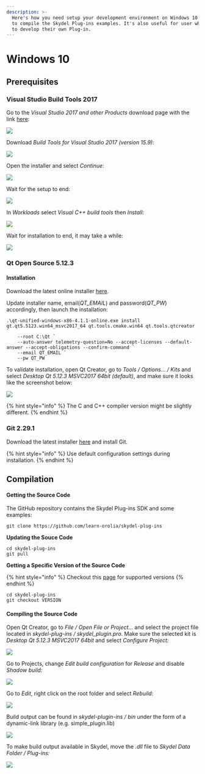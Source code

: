 ```yaml
---
description: >-
  Here's how you need setup your development environment on Windows 10 in order
  to compile the Skydel Plug-ins examples. It's also useful for user who wants
  to develop their own Plug-in.
---
```


# Windows 10

## Prerequisites

### Visual Studio Build Tools 2017

Go to the _Visual Studio 2017 and other Products_ download page with the link [here](https://visualstudio.microsoft.com/vs/older-downloads/):

![](../.gitbook/assets/windows/install_vs_1.png)

Download _Build Tools for Visual Studio 2017 \(version 15.9\)_:

![](../.gitbook/assets/windows/install_vs_2.png)

Open the installer and select _Continue_:

![](../.gitbook/assets/windows/install_vs_3.png)

Wait for the setup to end:

![](../.gitbook/assets/windows/install_vs_4.png)

In _Workloads_ select _Visual C++ build tools_ then _Install:_

![](../.gitbook/assets/windows/install_vs_5.png)

Wait for installation to end, it may take a while:

![](../.gitbook/assets/windows/install_vs_6.png)

### Qt Open Source 5.12.3

#### Installation

Download the latest online installer [here](https://download.qt.io/official_releases/online_installers/qt-unified-windows-x86-online.exe).

Update installer name, email\(_QT\_EMAIL_\) and password\(_QT\_PW_\) accordingly, then launch the installation:

```aspnet
.\qt-unified-windows-x86-4.1.1-online.exe install qt.qt5.5123.win64_msvc2017_64 qt.tools.cmake.win64 qt.tools.qtcreator `
	--root C:\Qt `
	--auto-answer telemetry-question=No --accept-licenses --default-answer --accept-obligations --confirm-command `
	--email QT_EMAIL `
	--pw QT_PW
```

To validate installation, open Qt Creator, go to _Tools / Options... / Kits_ and select _Desktop Qt 5.12.3 MSVC2017 64bit \(default\)_, and make sure it looks like the screenshot below:

![](../.gitbook/assets/windows/config_qt_1.png)

{% hint style="info" %}
The C and C++ compiler version might be slightly different.
{% endhint %}

### Git 2.29.1

Download the latest installer [here](https://gitforwindows.org/) and install Git.

{% hint style="info" %}
Use default configuration settings during installation.
{% endhint %}

## Compilation

#### Getting the Source Code

The GitHub repository contains the Skydel Plug-ins SDK and some examples:

```text
git clone https://github.com/learn-orolia/skydel-plug-ins
```

**Updating the Souce Code**

```text
cd skydel-plug-ins
git pull
```

**Getting a Specific Version of the Source Code**

{% hint style="info" %}
Checkout this [page](https://github.com/learn-orolia/skydel-plug-ins/releases) for supported versions
{% endhint %}

```text
cd skydel-plug-ins
git checkout VERSION
```

#### Compiling the Source Code

Open Qt Creator, go to _File / Open File or Project..._ and select the project file located in _skydel-plug-ins / skydel\_plugin.pro_. Make sure the selected kit is _Desktop Qt 5.12.3 MSVC2017 64bit_ and select _Configure Project:_

![](../.gitbook/assets/windows/compile_1.png)

Go to Projects, change _Edit build configuration_ for _Release_ and disable _Shadow build:_

![](../.gitbook/assets/windows/compile_2.png)

Go to _Edit_, right click on the root folder and select _Rebuild_:

![](../.gitbook/assets/windows/compile_3.png)

Build output can be found in _skydel-plugin-ins / bin_ under the form of a dynamic-link library \(e.g. simple\_plugin.lib\)

![](../.gitbook/assets/windows/compile_4.png)

To make build output available in Skydel, move the _.dll_ file to _Skydel Data Folder / Plug-ins:_

![](../.gitbook/assets/windows/compile_5.png)

